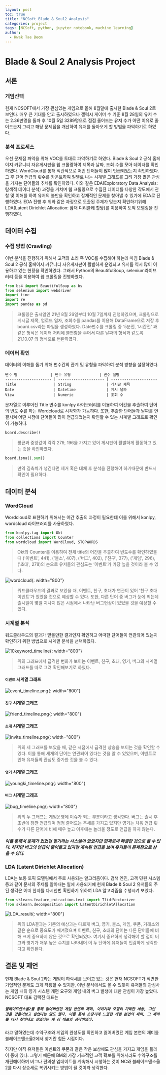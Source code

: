 ```yaml
---
layout: post
toc: true
title: "NCSoft Blade & Soul2 Analysis"
categories: project
tags: [NCSoft, python, jupyter notebook, machine learning]
author:
  - Kwak Tae Beom
---
```

# Blade & Soul 2 Analysis Project

## 서론

### 게임선택

현재 NCSOFT에서 가장 관심있는 게임으로 올해 8월말에 출시한 Blade & Soul 2로 보인다. 매우 큰 기대를 안고 출시하였으나 갤럭시 게이머 수 기준 8월 28일의 유저 수는 2.36만명을 돌파 후 10월 5일 3289명으로 점점 줄어드는 유저 수가 어떤 이유로 줄어드는지 그리고 해당 문제점을 개선하여 유저를 돌아오게 할 방법을 파악하기로 하였다.

### 분석 프로세스

우선 문제점 파악을 위해 VOC를 토대로 파악하기로 하였다. Blade & Soul 2 공식 홈페이지 커뮤니티 자유게시판을 웹 크롤링하여 제목과 날짜, 조회 수를 모아 데이터를 확인하였다. WordCloud를 통해 직관적으로 어떤 단어들이 많이 언급되었는지 확인하였다. 그 후 단어 언급의 횟수를 카운트하여 일별로 나눈 시계열 그래프를 그려 가장 많은 관심을 가지는 단어들의 추세를 확인하였다. 이와 같은 EDA(Exploratory Data Analysis: 탐색적 데이터 분석) 과정을 거치며 웹 크롤링으로 수집된 데이터를 다양한 각도에서 관찰 및 이해를 하여 유저의 불만을 확인하고 잠재적인 문제를 찾아낼 수 있기에 EDA로 진행하였다. EDA 진행 후 위와 같은 과정으로 도출된 주제가 맞는지 확인하기위해 LDA(Latent Dirichlet Allocation: 잠재 디리클레 할당)를 이용하여 토픽 모델링을 진행하였다.

## 데이터 수집

### 수집 방법 (Crawling)

이번 분석을 진행하기 위해서 고객의 소리 즉 VOC를 수집해야 하는데 마침 Blade & Soul 2 공식 홈페이지 커뮤니티 자유게시판이 활발하게 운영되고 유저들 역시 많이 이용하고 있는 현황을 확인하였다. 그래서 Python의 BeautifulSoup, selenium라이브러리 등을 이용하여 웹 크롤링을 진행하였다.

```python
from bs4 import BeautifulSoup as bs
from selenium import webdriver
import time
import re
import pandas as pd
```

> 크롤링은 출시일인 21년 8월 26일부터 10월 7일까지 진행하였으며, 크롤링으로 게시글 제목, 업로드 일자, 조회수를 pandas를 이용해 DataFrame으로 저장 후 board.csv라는 파일을 생성하였다. Date변수를 크롤링 중 ‘5분전, 1시간전’ 과 같은 형식은 데이터 처리에 불편함을 주어서 다른 날짜의 형식과 같도록 21.10.07 의 형식으로 변환하였다.

### 데이터 확인

데이터의 이해를 돕기 위해 변수간의 관계 및 유형을 파악하여 분석 방향을 설정하였다.

```Tables
변수 명               | 변수 유형             | 변수 설명             
--------------------- | --------------------- | --------------------- 
Title                 | String                | 게시글 제목     
Date                  | Datetime              | 게시 날짜 
View                  | Numeric               | 조회 수 

```

문자열로 이루어진 Title 변수를 konlpy 라이브러리를 이용하여 어간을 추출하여 단어의 빈도 수를 하는 Wordcloud로 시각화가 가능하다. 또한, 추출한 단어들과 날짜를 연결시켜 어떤 시점에 단어들이 많이 언급되었는지 확인할 수 있는 시계열 그래프로 확인이 가능하다.


```python
board.describe()
```

> 평균과 중앙값이 각각 279, 196을 가지고 있어 게시판이 활발하게 활동하고 있는 것을 확인하였다.

```python
board.isna().sum()
```

> 만약 결측치가 생긴다면 제거 혹은 대체 후 분석을 진행해야 하기때문에 반드시 확인이 필요하다.

## 데이터 분석

### WordCloud

Wordcloud로 표현하기 위해서는 어간 추출의 과정이 필요한데 이를 위해서 konlpy, wordcloud 라이브러리를 사용하였다.

```python
from konlpy.tag import Okt
from collections import Counter
from wordcloud import WordCloud, STOPWORDS
```

> Okt와 Counter를 이용하여 전체 title의 어간을 추출하여 빈도수를 확인하였을 때 ('이벤트', 441), ('블소', 407), ('버그', 402), ('친구', 377), ('게임', 296), ('초대', 278)의 순으로 유저들의 관심도는 ‘이벤트’가 가장 높을 것이라 볼 수 있다.

![wordcloud](https://github.com/ktb5891/ktb5891.github.io/blob/main/img/nc_problem/wordcloud.png?raw=true){: width="800"}

> 워드클라우드의 결과로 보았을 때, 이벤트, 친구, 초대가 연관이 있어 ‘친구 초대 이벤트’가 있었을 것으로 예상할 수 있다. 또한, 다른 단어 중 버그가 눈에 띄는데 출시일이 몇일 지나지 않은 시점에서 나타난 버그현상이 있었을 것을 예상할 수 있다.

### 시계열 분석

워드클라우드의 결과가 믿을만한 결과인지 확인하고 어떠한 단어들이 연관되어 있는지 확인하기 위한 방법으로 시계열 분석을 선택하였다.

![10keyword_timeline](https://raw.githubusercontent.com/ktb5891/ktb5891.github.io/main/img/nc_problem/10keyword_timeline.png){: width="800"}

> 위의 그래프에서 급격한 변화가 보이는 이벤트, 친구, 초대, 영기, 버그의 시계열 그래프를 따로 그려 확인해보기로 하였다.

#### `이벤트` 시계열 그래프
![event_timeline.png](https://github.com/ktb5891/ktb5891.github.io/blob/main/img/nc_problem/event_timeline.png?raw=true){: width="800"}

#### `친구` 시계열 그래프
![friend_timeline.png](https://github.com/ktb5891/ktb5891.github.io/blob/main/img/nc_problem/friend_timeline.png?raw=true){: width="800"}

#### `초대` 시계열 그래프
![invite_timeline.png](https://github.com/ktb5891/ktb5891.github.io/blob/main/img/nc_problem/invite_timeline.png?raw=true){: width="800"}

> 위의 세 그래프를 보았을 때, 같은 시점에서 급격한 상승을 보이는 것을 확인할 수 있다. 이를 통해 세개의 단어는 연관되어 있다는 것을 알 수 있었으며, 이벤트로 인해 유저들의 관심도 증가한 것을 볼 수 있다.

#### `영기` 시계열 그래프
![youngki_timeline.png](https://github.com/ktb5891/ktb5891.github.io/blob/main/img/nc_problem/youngki_timeline.png?raw=true){: width="800"}

#### `버그` 시계열 그래프
![bug_timeline.png](https://github.com/ktb5891/ktb5891.github.io/blob/main/img/nc_problem/bug_timeline.png?raw=true){: width="800"}

> 위의 두 그래프는 게임운영에 이슈가 되는 부분이라고 생각한다. 버그는 출시 후 초반에 잠깐 언급되며 점점 줄어드는 추세를 가지고 있지만 영기는 처음 언급 횟수가 다른 단어에 비해 매우 높고 이후에는 놀라울 정도로 언급을 하지 않는다.

##### 이를 통해서 문제가 있었던 영기라는 시스템이 있었지만 현재로써 해결한 것으로 볼 수 있다. 하지만 버그의 언급이 줄어들고 있지만 계속된 언급을 보여 유저들이 문제점으로 삼을 수 있다.


### LDA (Latent Dirichlet Allocation)

LDA는 보통 토픽 모델링에서 주로 사용되는 알고리즘이다. 검색 엔진, 고객 민원 시스템 등과 같이 문서의 주제를 알아내는 일에 사용되기에 현재 Blade & Soul 2 유저들의 주된 생각은 어떠 한지를 다시한번 확인하기 위하여 LDA 알고리즘을 수행시켜 보았다.

```python
from sklearn.feature_extraction.text import TfidfVectorizer
from sklearn.decomposition import LatentDirichletAllocation
```

![LDA_result](https://github.com/ktb5891/ktb5891.github.io/blob/main/img/nc_problem/LDA_result.png?raw=true){: width="800"}

> 위의 LDA결과는 기존의 예상과는 다르게 버그, 영기, 블소, 게임, 쿠폰, 거래소와 같은 순으로 중요도가 매겨졌으며 이벤트, 친구, 초대의 단어는 다른 단어들에 비해 크게 중요하지 않은 것으로 확인되었다. 여기서 중요하게 생각해야 할 점이 버그와 영기가 매우 높은 수치를 나타내어 이 두 단어에 유저들이 민감하게 생각한다고 확인된다.

## 결론 및 제언

현재 Blade & Soul 2라는 게임이 하락세를 보이고 있는 것은 현재 NCSOFT가 직면한 기업적인 문제도 크게 작용할 수 있지만, 이번 분석에서도 볼 수 있듯이 유저들의 관심사는 게임 내의 영기 시스템 개편 요구와 게임 내의 버그 발생에 대한 관심이 가장 높았다. NCSOFT 대표 김택진 대표는 
##### `블레이드앤소울2를 통해 잃어버렸던 게임 본연의 재미, 이야기와 모험이 가득한 세상, 그런 것을 만들어보고 싶었다는 말도 했다. 이를 통해 초창기에 느꼈던 게임 본연의 재미, 그 재미를 다시 찾아내고 싶었다는 게 김 대표의 생각이었다.`
라고 말하였는데 수익구조와 게임의 완성도를 확인하고 잃어버렸던 게임 본연의 재미를 블레이드앤소울2에서 찾기란 힘든 시점이다.

하지만 아직 유저들은 이벤트와 쿠폰과 같은 작은 보상에도 관심을 가지고 게임을 플레이 중에 있다. 그렇기 때문에 BM의 가장 기초적인 고객 확보를 위해서라도 수익구조를 개편해야하며 버그나 편의성 업데이트를 계속해서 시행하는 것이 NC와 블레이드앤소울2를 다시 상승세로 복귀시키는 방법이 될 것이라 생각한다.